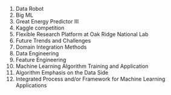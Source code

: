 1. Data Robot
2. Big ML
3. Great Energy Predictor III
4. Kaggle competition
5. Flexible Research Platform at Oak Ridge National Lab
6. Future Trends and Challenges
7. Domain Integration Methods
8. Data Engineering
9. Feature Engineering
10. Machine Learning Algorithm Training and Application
11. Algorithm Emphasis on the Data Side
12. Integrated Process and/or Framework for Machine Learning Applications